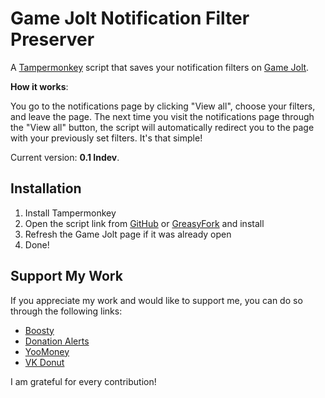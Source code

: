 # Game Jolt Notification Filter Preserver

A [Tampermonkey](https://github.com/Tampermonkey/tampermonkey) script that saves your notification filters on [Game Jolt](https://gamejolt.com/).

**How it works**:

You go to the notifications page by clicking "View all", choose your filters, and leave the page. The next time you visit the notifications page through the "View all" button, the script will automatically redirect you to the page with your previously set filters. It's that simple!

Current version: **0.1 Indev**.

## Installation

1. Install Tampermonkey
2. Open the script link from [GitHub](https://github.com/RushanM/GameJolt-Notification-Filter-Preserver/raw/main/Game%20Jolt%20Notification%20Filter%20Preserver.user.js) or [GreasyFork](https://greasyfork.org/ru/scripts/496893-game-jolt-notification-filter-preserver) and install
3. Refresh the Game Jolt page if it was already open
4. Done!

## Support My Work
If you appreciate my work and would like to support me, you can do so through the following links:
* [Boosty](https://boosty.to/rushanm)
* [Donation Alerts](https://www.donationalerts.com/r/deflecta)
* [YooMoney](https://yoomoney.ru/to/410015215253910)
* [VK Donut](https://vk.com/deflcomm?w=donut_payment-71906125&levelId=106)

I am grateful for every contribution!